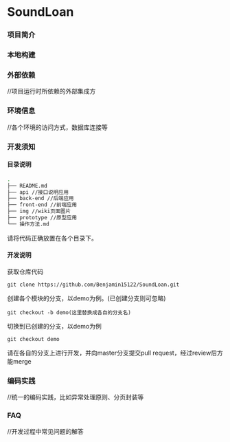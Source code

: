 # SoundLoan
### 项目简介

### 本地构建

### 外部依赖
//项目运行时所依赖的外部集成方

### 环境信息
//各个环境的访问方式，数据库连接等

### 开发须知

#### 目录说明
```bash
.
├── README.md
├── api //接口说明应用
├── back-end //后端应用
├── front-end //前端应用
├── img //wiki页面图片
├── prototype //原型应用
└── 操作方法.md
```
请将代码正确放置在各个目录下。

#### 开发说明
获取仓库代码
```
git clone https://github.com/Benjamin15122/SoundLoan.git
```
创建各个模块的分支，以demo为例。(已创建分支则可忽略)
```
git checkout -b demo(这里替换成各自的分支名)
```
切换到已创建的分支，以demo为例
```
git checkout demo
```
请在各自的分支上进行开发，并向master分支提交pull request，经过review后方能merge

### 编码实践
//统一的编码实践，比如异常处理原则、分页封装等

### FAQ
//开发过程中常见问题的解答